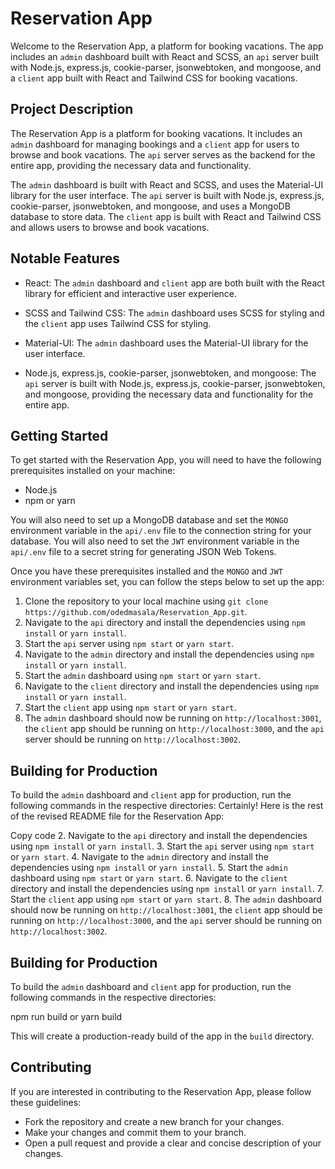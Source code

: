 # Reservation App

Welcome to the Reservation App, a platform for booking vacations. The app includes an `admin` dashboard built with React and SCSS, an `api` server built with Node.js, express.js, cookie-parser, jsonwebtoken, and mongoose, and a `client` app built with React and Tailwind CSS for booking vacations.

## Project Description

The Reservation App is a platform for booking vacations. It includes an `admin` dashboard for managing bookings and a `client` app for users to browse and book vacations. The `api` server serves as the backend for the entire app, providing the necessary data and functionality.

The `admin` dashboard is built with React and SCSS, and uses the Material-UI library for the user interface. The `api` server is built with Node.js, express.js, cookie-parser, jsonwebtoken, and mongoose, and uses a MongoDB database to store data. The `client` app is built with React and Tailwind CSS and allows users to browse and book vacations.

## Notable Features

- React: The `admin` dashboard and `client` app are both built with the React library for efficient and interactive user experience.

- SCSS and Tailwind CSS: The `admin` dashboard uses SCSS for styling and the `client` app uses Tailwind CSS for styling.

- Material-UI: The `admin` dashboard uses the Material-UI library for the user interface.

- Node.js, express.js, cookie-parser, jsonwebtoken, and mongoose: The `api` server is built with Node.js, express.js, cookie-parser, jsonwebtoken, and mongoose, providing the necessary data and functionality for the entire app.

## Getting Started

To get started with the Reservation App, you will need to have the following prerequisites installed on your machine:

- Node.js
- npm or yarn

You will also need to set up a MongoDB database and set the `MONGO` environment variable in the `api/.env` file to the connection string for your database. You will also need to set the `JWT` environment variable in the `api/.env` file to a secret string for generating JSON Web Tokens.

Once you have these prerequisites installed and the `MONGO` and `JWT` environment variables set, you can follow the steps below to set up the app:

1. Clone the repository to your local machine using `git clone https://github.com/odedmasala/Reservation_App.git`.
2. Navigate to the `api` directory and install the dependencies using `npm install` or `yarn install`.
3. Start the `api` server using `npm start` or `yarn start`.
4. Navigate to the `admin` directory and install the dependencies using `npm install` or `yarn install`.
5. Start the `admin` dashboard using `npm start` or `yarn start`.
6. Navigate to the `client` directory and install the dependencies using `npm install` or `yarn install`.
7. Start the `client` app using `npm start` or `yarn start`.
8. The `admin` dashboard should now be running on `http://localhost:3001`, the `client` app should be running on `http://localhost:3000`, and the `api` server should be running on `http://localhost:3002`.

## Building for Production

To build the `admin` dashboard and `client` app for production, run the following commands in the respective directories:
Certainly! Here is the rest of the revised README file for the Reservation App:

Copy code
2. Navigate to the `api` directory and install the dependencies using `npm install` or `yarn install`.
3. Start the `api` server using `npm start` or `yarn start`.
4. Navigate to the `admin` directory and install the dependencies using `npm install` or `yarn install`.
5. Start the `admin` dashboard using `npm start` or `yarn start`.
6. Navigate to the `client` directory and install the dependencies using `npm install` or `yarn install`.
7. Start the `client` app using `npm start` or `yarn start`.
8. The `admin` dashboard should now be running on `http://localhost:3001`, the `client` app should be running on `http://localhost:3000`, and the `api` server should be running on `http://localhost:3002`.

## Building for Production

To build the `admin` dashboard and `client` app for production, run the following commands in the respective directories:

npm run build
or 
yarn build


This will create a production-ready build of the app in the `build` directory.

## Contributing

If you are interested in contributing to the Reservation App, please follow these guidelines:

- Fork the repository and create a new branch for your changes.
- Make your changes and commit them to your branch.
- Open a pull request and provide a clear and concise description of your changes.
